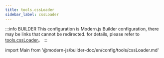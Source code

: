 ```yaml
---
title: tools.cssLoader
sidebar_label: cssLoader
---
```


:::info BUILDER
This configuration is Modern.js Builder configuration, there may be links that cannot be redirected. for details, please refer to [tools.cssLoader](https://modernjs.dev/builder/zh/api/config-tools.html#tools-cssloader)。
:::

import Main from '@modern-js/builder-doc/en/config/tools/cssLoader.md'

<Main />
